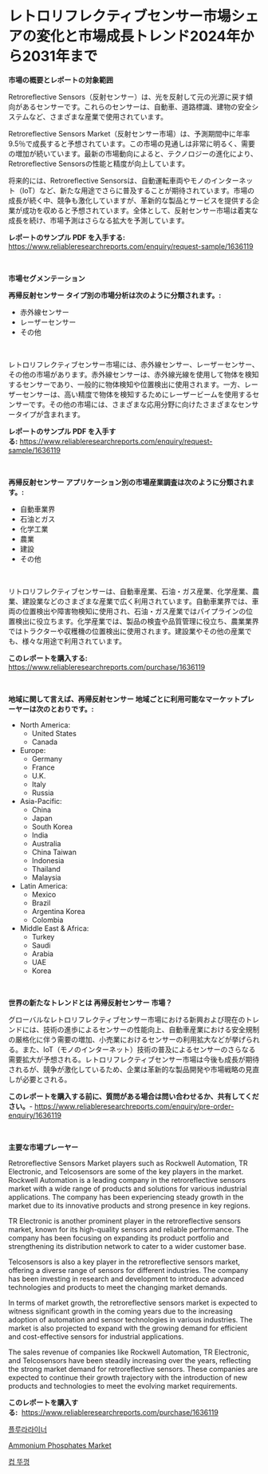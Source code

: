 <p><h1>レトロリフレクティブセンサー市場シェアの変化と市場成長トレンド2024年から2031年まで</h1></p><p><strong>市場の概要とレポートの対象範囲</strong></p>
<p><p>Retroreflective Sensors（反射センサー）は、光を反射して元の光源に戻す傾向があるセンサーです。これらのセンサーは、自動車、道路標識、建物の安全システムなど、さまざまな産業で使用されています。</p><p>Retroreflective Sensors Market（反射センサー市場）は、予測期間中に年率9.5％で成長すると予想されています。この市場の見通しは非常に明るく、需要の増加が続いています。最新の市場動向によると、テクノロジーの進化により、Retroreflective Sensorsの性能と精度が向上しています。</p><p>将来的には、Retroreflective Sensorsは、自動運転車両やモノのインターネット（IoT）など、新たな用途でさらに普及することが期待されています。市場の成長が続く中、競争も激化していますが、革新的な製品とサービスを提供する企業が成功を収めると予想されています。全体として、反射センサー市場は着実な成長を続け、市場予測はさらなる拡大を予測しています。</p></p>
<p><strong>レポートのサンプル PDF を入手する:</strong> <a href="https://www.reliableresearchreports.com/enquiry/request-sample/1636119">https://www.reliableresearchreports.com/enquiry/request-sample/1636119</a></p>
<p>&nbsp;</p>
<p><strong>市場セグメンテーション</strong></p>
<p><strong>再帰反射センサー タイプ別の市場分析は次のように分類されます。:</strong></p>
<p><ul><li>赤外線センサー</li><li>レーザーセンサー</li><li>その他</li></ul></p>
<p>&nbsp;</p>
<p><p>レトロリフレクティブセンサー市場には、赤外線センサー、レーザーセンサー、その他の市場があります。赤外線センサーは、赤外線光線を使用して物体を検知するセンサーであり、一般的に物体検知や位置検出に使用されます。一方、レーザーセンサーは、高い精度で物体を検知するためにレーザービームを使用するセンサーです。その他の市場には、さまざまな応用分野に向けたさまざまなセンサータイプが含まれます。</p></p>
<p><strong>レポートのサンプル PDF を入手する:</strong>&nbsp;<a href="https://www.reliableresearchreports.com/enquiry/request-sample/1636119">https://www.reliableresearchreports.com/enquiry/request-sample/1636119</a></p>
<p>&nbsp;</p>
<p><strong> 再帰反射センサー アプリケーション別の市場産業調査は次のように分類されます。:</strong></p>
<p><ul><li>自動車業界</li><li>石油とガス</li><li>化学工業</li><li>農業</li><li>建設</li><li>その他</li></ul></p>
<p>&nbsp;</p>
<p><p>リトロリフレクティブセンサーは、自動車産業、石油・ガス産業、化学産業、農業、建設業などのさまざまな産業で広く利用されています。自動車業界では、車両の位置検出や障害物検知に使用され、石油・ガス産業ではパイプラインの位置検出に役立ちます。化学産業では、製品の検査や品質管理に役立ち、農業業界ではトラクターや収穫機の位置検出に使用されます。建設業やその他の産業でも、様々な用途で利用されています。</p></p>
<p><strong>このレポートを購入する:</strong>&nbsp; <a href="https://www.reliableresearchreports.com/purchase/1636119">https://www.reliableresearchreports.com/purchase/1636119</a></p>
<p>&nbsp;</p>
<p><strong>地域に関して言えば、再帰反射センサー 地域ごとに利用可能なマーケットプレーヤーは次のとおりです。:</strong></p>
<p><ul>
    <li>
        North America:
        <ul>
            <li>United States</li>
            <li>Canada</li>
        </ul>
    </li>
    <li>
        Europe:
        <ul>
            <li>Germany</li>
            <li>France</li>
            <li>U.K.</li>
            <li>Italy</li>
            <li>Russia</li>
        </ul>
    </li>
    <li>
        Asia-Pacific:
        <ul>
            <li>China</li>
            <li>Japan</li>
            <li>South Korea</li>
            <li>India</li>
            <li>Australia</li>
            <li>China Taiwan</li>
            <li>Indonesia</li>
            <li>Thailand</li>
            <li>Malaysia</li>
        </ul>
    </li>
    <li>
        Latin America:
        <ul>
            <li>Mexico</li>
            <li>Brazil</li>
            <li>Argentina Korea</li>
            <li>Colombia</li>
        </ul>
    </li>
    <li>
        Middle East & Africa:
        <ul>
            <li>Turkey</li>
            <li>Saudi</li>
            <li>Arabia</li>
            <li>UAE</li>
            <li>Korea</li>
        </ul>
    </li>
    </ul></p>
<p>&nbsp;</p>
<p><strong>世界の新たなトレンドとは 再帰反射センサー 市場？</strong></p>
<p><p>グローバルなレトロリフレクティブセンサー市場における新興および現在のトレンドには、技術の進歩によるセンサーの性能向上、自動車産業における安全規制の厳格化に伴う需要の増加、小売業におけるセンサーの利用拡大などが挙げられる。また、IoT（モノのインターネット）技術の普及によるセンサーのさらなる需要拡大が予想される。レトロリフレクティブセンサー市場は今後も成長が期待されるが、競争が激化しているため、企業は革新的な製品開発や市場戦略の見直しが必要とされる。</p></p>
<p><strong>このレポートを購入する前に、質問がある場合は問い合わせるか、共有してください。</strong>- <a href="https://www.reliableresearchreports.com/enquiry/pre-order-enquiry/1636119">https://www.reliableresearchreports.com/enquiry/pre-order-enquiry/1636119</a></p>
<p>&nbsp;</p>
<p><strong>主要な市場プレーヤー</strong></p>
<p><p>Retroreflective Sensors Market players such as Rockwell Automation, TR Electronic, and Telcosensors are some of the key players in the market. Rockwell Automation is a leading company in the retroreflective sensors market with a wide range of products and solutions for various industrial applications. The company has been experiencing steady growth in the market due to its innovative products and strong presence in key regions.</p><p>TR Electronic is another prominent player in the retroreflective sensors market, known for its high-quality sensors and reliable performance. The company has been focusing on expanding its product portfolio and strengthening its distribution network to cater to a wider customer base.</p><p>Telcosensors is also a key player in the retroreflective sensors market, offering a diverse range of sensors for different industries. The company has been investing in research and development to introduce advanced technologies and products to meet the changing market demands.</p><p>In terms of market growth, the retroreflective sensors market is expected to witness significant growth in the coming years due to the increasing adoption of automation and sensor technologies in various industries. The market is also projected to expand with the growing demand for efficient and cost-effective sensors for industrial applications.</p><p>The sales revenue of companies like Rockwell Automation, TR Electronic, and Telcosensors have been steadily increasing over the years, reflecting the strong market demand for retroreflective sensors. These companies are expected to continue their growth trajectory with the introduction of new products and technologies to meet the evolving market requirements.</p></p>
<p><strong>このレポートを購入する:</strong>&nbsp;&nbsp;<a href="https://www.reliableresearchreports.com/purchase/1636119">https://www.reliableresearchreports.com/purchase/1636119</a></p>
<p><p><a href="https://github.com/vseigx30c9a1j/Market-Research-Report-List-1/blob/main/22429516932.md">플루라라이너</a></p><p><a href="https://valiant-lunge-8fe.notion.site/Ammonium-Phosphates-Market-Insights-Market-Players-and-Forecast-Till-2031-e59a68bfcd7b497a93bbb1c01cf4e7aa">Ammonium Phosphates Market</a></p><p><a href="https://github.com/plelbej847484502/Market-Research-Report-List-1/blob/main/90802636931.md">컵 뚜껑</a></p></p>